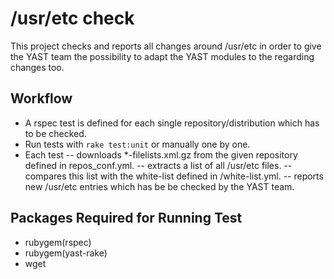 /usr/etc check
===============

This project checks and reports all changes around /usr/etc in order to
give the YAST team the possibility to adapt the YAST modules to the regarding
changes too.

## Workflow

- A rspec test is defined for each single repository/distribution which has
  to be checked.
- Run tests with `rake test:unit` or manually one by one.
- Each test
    -- downloads *-filelists.xml.gz from the given repository defined
       in repos_conf.yml.
    -- extracts a list of all /usr/etc files.
    -- compares this list with the white-list defined in
       <distribution>/white-list.yml.
    -- reports new /usr/etc entries which has be be checked by the YAST team.

## Packages Required for Running Test

- rubygem(rspec)
- rubygem(yast-rake)
- wget

